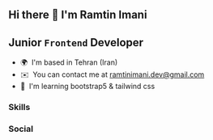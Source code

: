 ## Hi there 👋 I'm Ramtin Imani

## Junior `Frontend` Developer

- 🌍  I'm based in Tehran (Iran)
- ✉️  You can contact me at [ramtinimani.dev@gmail.com](mailto:ramtinimani.dev@gmail.com)
- 🧠  I'm learning bootstrap5 & tailwind css

### Skills

### Social
